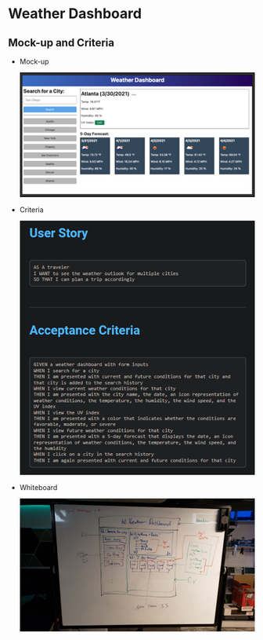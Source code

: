 # Weather Dashboard

## Mock-up and Criteria

* Mock-up

    ![Mock-up](./assets/images/README%20imgs/mock-up.png)

* Criteria

    ![Acceptance Criteria](./assets/images/README%20imgs/Criteria.png)

* Whiteboard

    <img src="./assets/images/README%20imgs/Whiteboard.jpg" width=1000px>
